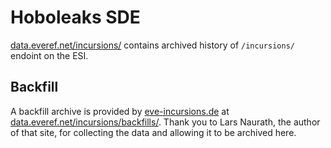 # Hoboleaks SDE

[data.everef.net/incursions/](https://data.everef.net/incursions/) contains archived history of `/incursions/` endoint on the ESI.

## Backfill

A backfill archive is provided by [eve-incursions.de](https://eve-incursions.de/) at [data.everef.net/incursions/backfills/](https://data.everef.net/incursions/backfills/).
Thank you to Lars Naurath, the author of that site, for collecting the data and allowing it to be archived here.
